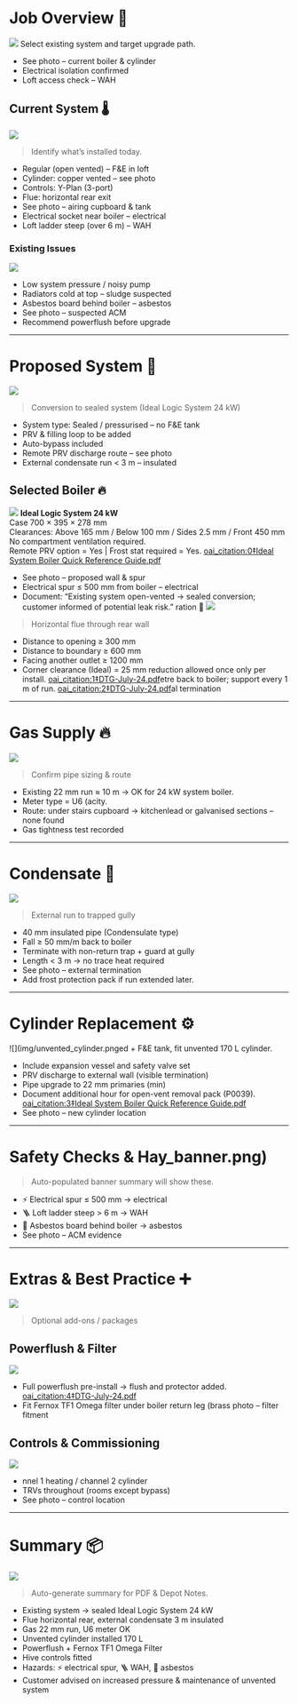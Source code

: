 # Job Overview 🧾
![](img/job_start.png)
Select existing system and target upgrade path.

- See photo – current boiler & cylinder
- Electrical isolation confirmed
- Loft access check – WAH

## Current System 🌡️
![](img/regular_schematic.png)
> Identify what’s installed today.

- Regular (open vented) – F&E in loft
- Cylinder: copper vented – see photo
- Controls: Y-Plan (3-port)
- Flue: horizontal rear exit
- See photo – airing cupboard & tank
- Electrical socket near boiler – electrical
- Loft ladder steep (over 6 m) – WAH

### Existing Issues
![](img/regular_issues.png)
- Low system pressure / noisy pump
- Radiators cold at top – sludge suspected
- Asbestos board behind boiler – asbestos
- See photo – suspected ACM
- Recommend powerflush before upgrade

---

# Proposed System 🌱
![](img/system_schematic.png)
> Conversion to sealed system (Ideal Logic System 24 kW)

- System type: Sealed / pressurised – no F&E tank
- PRV & filling loop to be added
- Auto-bypass included
- Remote PRV discharge route – see photo
- External condensate run < 3 m – insulated

## Selected Boiler 🔥
![](img/ideal_logic_system.png)
**Ideal Logic System 24 kW**  
Case 700 × 395 × 278 mm  
Clearances: Above 165 mm / Below 100 mm / Sides 2.5 mm / Front 450 mm  
No compartment ventilation required.  
Remote PRV option = Yes  |  Frost stat required = Yes.  [oai_citation:0‡Ideal System Boiler Quick Reference Guide.pdf](file-service://file-CqAVshc2bViiUu9nrhba1u)

- See photo – proposed wall & spur
- Electrical spur ≤ 500 mm from boiler – electrical
- Document: “Existing system open-vented → sealed conversion; customer informed of potential leak risk.” ration 💨
![](img/horizontal_flue.png)
> Horizontal flue through rear wall

- Distance to opening ≥ 300 mm
- Distance to boundary ≥ 600 mm
- Facing another outlet ≥ 1200 mm
- Corner clearance (Ideal) = 25 mm reduction allowed once only per install.  [oai_citation:1‡DTG-July-24.pdf](file-service://file-N7qe1wk9ksG1A3xkdcJhje)etre back to boiler; support every 1 m of run.  [oai_citation:2‡DTG-July-24.pdf](file-service://file-N7qe1wk9ksG1A3xkdcJhje)al termination

---

# Gas Supply 🔥
![](img/gas_pipework.png)
> Confirm pipe sizing & route

- Existing 22 mm run ≈ 10 m → OK for 24 kW system boiler.  
- Meter type = U6 (acity.  
- Route: under stairs cupboard → kitchenlead or galvanised sections – none found
- Gas tightness test recorded

---

# Condensate 🧊
![](img/condensate_run.png)
> External run to trapped gully

- 40 mm insulated pipe (Condensulate type)
- Fall ≥ 50 mm/m back to boiler
- Terminate with non-return trap + guard at gully
- Length < 3 m → no trace heat required
- See photo – external termination
- Add frost protection pack if run extended later.  

---

# Cylinder Replacement ⚙️
![](img/unvented_cylinder.pnged + F&E tank, fit unvented 170 L cylinder.

- Include expansion vessel and safety valve set
- PRV discharge to external wall (visible termination)
- Pipe upgrade to 22 mm primaries (min)
- Document additional hour for open-vent removal pack (P0039).  [oai_citation:3‡Ideal System Boiler Quick Reference Guide.pdf](file-service://file-CqAVshc2bViiUu9nrhba1u)
- See photo – new cylinder location

---

# Safety Checks & Hay_banner.png)
> Auto-populated banner summary will show these.

- ⚡ Electrical spur ≤ 500 mm → electrical
- 🪜 Loft ladder steep > 6 m → WAH
- 🧱 Asbestos board behind boiler → asbestos
- See photo – ACM evidence

---

# Extras & Best Practice ➕
![](img/extras.png)
> Optional add-ons / packages

## Powerflush & Filter
![](img/filter.png)
- Full powerflush pre-install → flush and protector added.  [oai_citation:4‡DTG-July-24.pdf](file-service://file-N7qe1wk9ksG1A3xkdcJhje)
- Fit Fernox TF1 Omega filter under boiler return leg (brass  photo – filter fitment

## Controls & Commissioning
![](img/controls.png)
- nnel 1 heating / channel 2 cylinder
- TRVs throughout (rooms except bypass)
- See photo – control location

---

# Summary 📦
![](img/summary.png)
> Auto-generate summary for PDF & Depot Notes.

- Existing system → sealed Ideal Logic System 24 kW
- Flue horizontal rear, external condensate 3 m insulated
- Gas 22 mm run, U6 meter OK
- Unvented cylinder installed 170 L
- Powerflush + Fernox TF1 Omega Filter
- Hive controls fitted
- Hazards: ⚡ electrical spur, 🪜 WAH, 🧱 asbestos
- Customer advised on increased pressure & maintenance of unvented system
